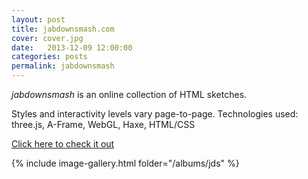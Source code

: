 ```yaml
---
layout: post
title: jabdownsmash.com
cover: cover.jpg
date:   2013-12-09 12:00:00
categories: posts
permalink: jabdownsmash
---
```

_jabdownsmash_ is an online collection of HTML sketches.
<!--more-->
Styles and interactivity levels vary page-to-page. Technologies used: three.js, A-Frame, WebGL, Haxe, HTML/CSS

[Click here to check it out](https://jabdownsmash.com)

{% include image-gallery.html folder="/albums/jds" %}